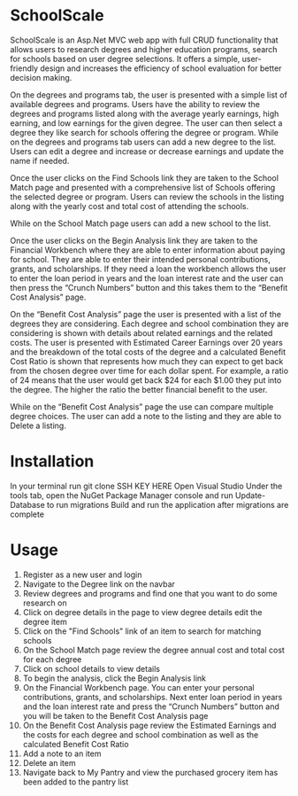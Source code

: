 # SchoolScale

SchoolScale is an Asp.Net MVC web app with full CRUD functionality that allows users to research degrees and higher education programs, search for schools based on user degree selections.  It offers a simple, user-friendly design and increases the efficiency of school evaluation for better decision making.

On the degrees and programs tab, the user is presented with a simple list of available degrees and programs. Users have the ability to review the degrees and programs listed along with the average yearly earnings, high earning, and low earnings for the given degree. The user can then select a degree they like search for schools offering the degree or program.
While on the degrees and programs tab users can add a new degree to the list.  Users can edit a degree and increase or decrease earnings and update the name if needed.

Once the user clicks on the Find Schools link they are taken to the School Match page and presented with a comprehensive list of Schools offering the selected degree or program.  Users can review the schools in the listing along with the yearly cost and total cost of attending the schools.

While on the School Match page users can add a new school to the list. 

Once the user clicks on the Begin Analysis link they are taken to the Financial Workbench where they are able to enter information about paying for school.  They are able to enter their intended personal contributions, grants, and scholarships.  If they need a loan the workbench allows the user to enter the loan period in years and the loan interest rate and the user can then press the “Crunch Numbers” button and this takes them to the “Benefit Cost Analysis” page.

On the “Benefit Cost Analysis” page the user is presented with a list of the degrees they are considering.  Each degree and school combination they are considering is shown with details about related earnings and the related costs.  The user is presented with Estimated Career Earnings over 20 years and the breakdown of the total costs of the degree and a calculated Benefit Cost Ratio is shown that represents how much they can expect to get back from the chosen degree over time for each dollar spent.  For example, a ratio of 24 means that the user would get back $24 for each $1.00 they put into the degree.  The higher the ratio the better financial benefit to the user.

While on the “Benefit Cost Analysis” page the use can compare multiple degree choices. The user can add a note to the listing and they are able to Delete a listing.



# Installation
In your terminal run git clone SSH KEY HERE
Open Visual Studio
Under the tools tab, open the NuGet Package Manager console and run Update-Database to run migrations
Build and run the application after migrations are complete

# Usage

1.	Register as a new user and login
2.	Navigate to the Degree link on the navbar
3.	Review degrees and programs and find one that you want to do some research on
4.	Click on degree details in the page to view degree details edit the degree item
5.	Click on the "Find Schools" link of an item to search for matching schools
6.	On the School Match page review the degree annual cost and total cost for each degree 
7.	Click on school details to view details 
8.	To begin the analysis, click the Begin Analysis link  
9.	On the Financial Workbench page. You can enter your personal contributions, grants, and scholarships. Next enter loan period in years and the loan interest rate and press the “Crunch Numbers” button and you will be taken to the Benefit Cost Analysis page
10.	On the Benefit Cost Analysis page review the Estimated Earnings and the costs for each degree and school combination as well as the calculated Benefit Cost Ratio 
11.	Add a note to an item
12.	Delete an item 
13.	Navigate back to My Pantry and view the purchased grocery item has been added to the pantry list


